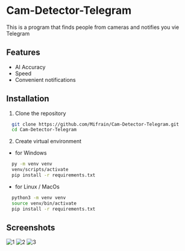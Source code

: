 # Cam-Detector-Telegram

This is a program that finds people from cameras and notifies you vie Telegram

## Features

- AI Accuracy
- Speed
- Сonvenient notifications


## Installation

1) Clone the repository

```bash
  git clone https://github.com/Mifrain/Cam-Detector-Telegram.git
  cd Cam-Detector-Telegram
```

2) Create virtual environment
- for Windows
```bash
  py -m venv venv
  venv/scripts/activate
  pip install -r requirements.txt
```

- for Linux / MacOs
```bash
  python3 -m venv venv
  source venv/bin/activate
  pip install -r requirements.txt
```

## Screenshots

![1](https://user-images.githubusercontent.com/62434656/201547697-63a01724-b814-4ef5-bb4a-81ebd1705d79.jpg)
![2](https://user-images.githubusercontent.com/62434656/201547712-d669c7b2-ad89-4a85-b275-ef85f1b266e7.jpg)
![3](https://user-images.githubusercontent.com/62434656/201547720-f0fd1a39-842a-40dd-96c9-b48e00df2183.jpg)